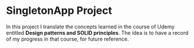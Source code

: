 ﻿# SingletonApp Project

In this project I translate the concepts learned in the course of Udemy entitled **Design patterns and SOLID principles**. The idea is to have a record of my progress in that course, for future reference.